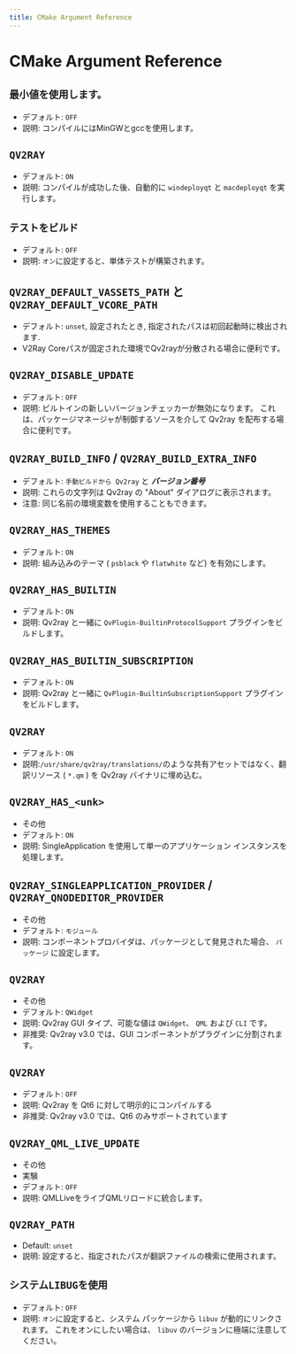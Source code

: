 ```yaml
---
title: CMake Argument Reference
---
```


# CMake Argument Reference

## `最小値を使用します。`
- デフォルト: `OFF`
- 説明: コンパイルにはMinGWとgccを使用します。

## `QV2RAY`
- デフォルト: `ON`
- 説明: コンパイルが成功した後、自動的に `windeployqt` と `macdeployqt` を実行します。

## `テストをビルド`
- デフォルト: `OFF`
- 説明: `オン`に設定すると、単体テストが構築されます。

## `QV2RAY_DEFAULT_VASSETS_PATH` と `QV2RAY_DEFAULT_VCORE_PATH`
- デフォルト: `unset`, 設定されたとき, 指定されたパスは初回起動時に検出されます.
- V2Ray Coreパスが固定された環境でQv2rayが分散される場合に便利です。

## `QV2RAY_DISABLE_UPDATE`
- デフォルト: `OFF`
- 説明: ビルトインの新しいバージョンチェッカーが無効になります。 これは、パッケージマネージャが制御するソースを介して Qv2ray を配布する場合に便利です。

## `QV2RAY_BUILD_INFO` / `QV2RAY_BUILD_EXTRA_INFO`
- デフォルト: `手動ビルドから Qv2ray` と ***バージョン番号***
- 説明: これらの文字列は Qv2ray の "About" ダイアログに表示されます。
- 注意: 同じ名前の環境変数を使用することもできます。

## `QV2RAY_HAS_THEMES`
- デフォルト: `ON`
- 説明: 組み込みのテーマ ( `psblack` や `flatwhite` など) を有効にします。

## `QV2RAY_HAS_BUILTIN`
- デフォルト: `ON`
- 説明: Qv2ray と一緒に `QvPlugin-BuiltinProtocolSupport` プラグインをビルドします。

## `QV2RAY_HAS_BUILTIN_SUBSCRIPTION`
- デフォルト: `ON`
- 説明: Qv2ray と一緒に `QvPlugin-BuiltinSubscriptionSupport` プラグインをビルドします。

## `QV2RAY`
- デフォルト: `ON`
- 説明:`/usr/share/qv2ray/translations/`のような共有アセットではなく、翻訳リソース ( `*.qm` ) を Qv2ray バイナリに埋め込む。

## `QV2RAY_HAS_<unk>`
- その他
- デフォルト: `ON`
- 説明: SingleApplication を使用して単一のアプリケーション インスタンスを処理します。

## `QV2RAY_SINGLEAPPLICATION_PROVIDER` / `QV2RAY_QNODEDITOR_PROVIDER`
- その他
- デフォルト: `モジュール`
- 説明: コンポーネントプロバイダは、パッケージとして発見された場合、 `パッケージ` に設定します。

## `QV2RAY`
- その他
- デフォルト: `QWidget`
- 説明: Qv2ray GUI タイプ、可能な値は `QWidget`、 `QML` および `CLI` です。
- 非推奨: Qv2ray v3.0 では、GUI コンポーネントがプラグインに分割されます。

## `QV2RAY`
- デフォルト: `OFF`
- 説明: Qv2ray を Qt6 に対して明示的にコンパイルする
- 非推奨: Qv2ray v3.0 では、Qt6 のみサポートされています

## `QV2RAY_QML_LIVE_UPDATE`
- その他
- 実験
- デフォルト: `OFF`
- 説明: QMLLiveをライブQMLリロードに統合します。

## `QV2RAY_PATH`
- Default: `unset`
- 説明: 設定すると、指定されたパスが翻訳ファイルの検索に使用されます。

## `システムLIBUGを使用`
- デフォルト: `OFF`
- 説明: `オン`に設定すると、システム パッケージから `libuv` が動的にリンクされます。 これをオンにしたい場合は、 `libuv` のバージョンに極端に注意してください。
